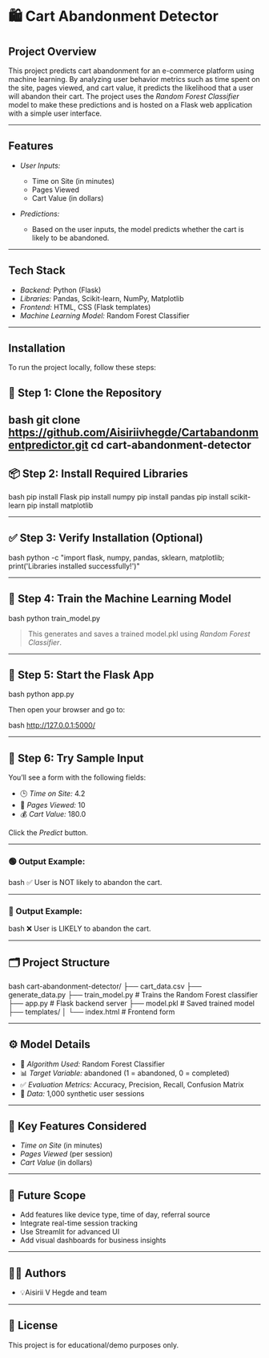 # 🛍️ Cart Abandonment Detector

## Project Overview

This project predicts cart abandonment for an e-commerce platform using machine learning. By analyzing user behavior metrics such as time spent on the site, pages viewed, and cart value, it predicts the likelihood that a user will abandon their cart. The project uses the *Random Forest Classifier* model to make these predictions and is hosted on a Flask web application with a simple user interface.

---

## Features

- *User Inputs:*
  - Time on Site (in minutes)
  - Pages Viewed
  - Cart Value (in dollars)

- *Predictions:*
  - Based on the user inputs, the model predicts whether the cart is likely to be abandoned.

---

## Tech Stack

- *Backend:* Python (Flask)
- *Libraries:* Pandas, Scikit-learn, NumPy, Matplotlib
- *Frontend:* HTML, CSS (Flask templates)
- *Machine Learning Model:* Random Forest Classifier

---

## Installation

To run the project locally, follow these steps:

## 📁 Step 1: Clone the Repository

bash
git clone https://github.com/Aisiriivhegde/Cartabandonmentpredictor.git
cd cart-abandonment-detector
---

## 📦 Step 2: Install Required Libraries

bash
pip install Flask
pip install numpy
pip install pandas
pip install scikit-learn
pip install matplotlib


---

## ✅ Step 3: Verify Installation (Optional)

bash
python -c "import flask, numpy, pandas, sklearn, matplotlib; print('Libraries installed successfully!')"


---

## 🧠 Step 4: Train the Machine Learning Model

bash
python train_model.py


> This generates and saves a trained model.pkl using *Random Forest Classifier*.

---

## 🚀 Step 5: Start the Flask App

bash
python app.py


Then open your browser and go to:

bash
http://127.0.0.1:5000/


---

## 🧪 Step 6: Try Sample Input

You’ll see a form with the following fields:

- 🕒 *Time on Site:* 4.2
- 📄 *Pages Viewed:* 10
- 💰 *Cart Value:* 180.0

Click the *Predict* button.

---

### 🟢 Output Example:

bash
✅ User is NOT likely to abandon the cart.


---

### 🔴 Output Example:

bash
❌ User is LIKELY to abandon the cart.


---

## 🗂 Project Structure

bash
cart-abandonment-detector/
├── cart_data.csv
├── generate_data.py
├── train_model.py        # Trains the Random Forest classifier
├── app.py                # Flask backend server
├── model.pkl             # Saved trained model
├── templates/
│   └── index.html        # Frontend form



---

## ⚙️ Model Details

- 🎯 *Algorithm Used:* Random Forest Classifier  
- 📊 *Target Variable:* abandoned (1 = abandoned, 0 = completed)  
- ✅ *Evaluation Metrics:* Accuracy, Precision, Recall, Confusion Matrix  
- 📄 *Data:* 1,000 synthetic user sessions

---

## 📌 Key Features Considered

- *Time on Site* (in minutes)  
- *Pages Viewed* (per session)  
- *Cart Value* (in dollars)

---

## 🌱 Future Scope

- Add features like device type, time of day, referral source  
- Integrate real-time session tracking  
- Use Streamlit for advanced UI  
- Add visual dashboards for business insights

---

## 👩‍💻 Authors

- 💡Aisirii V Hegde and team 

---

## 📄 License

This project is for educational/demo purposes only.
